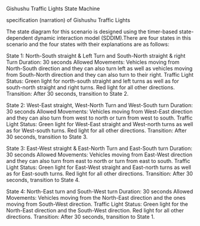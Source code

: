 
Gishushu Traffic Lights State Machine


specification (narration) of Gishushu Traffic Lights

The state diagram for this scenario is designed using the timer-based state-dependent dynamic interaction model (SDDIM).There are four states in this scenario and the four states with their explanations are as follows:

State 1: North-South straight & Left Turn and South-North straight & right Turn
Duration: 30 seconds
Allowed Movements: Vehicles moving from North-South direction and they can also turn left as well as vehicles moving from South-North direction and they can also turn to their right.
Traffic Light Status:
Green light for north-south straight and left turns as well as for south-north straight and right turns.
Red light for all other directions.
Transition: After 30 seconds, transition to State 2.

State 2: West-East straight, West-North Turn and West-South turn
Duration: 30 seconds
Allowed Movements: Vehicles moving from West-East direction and they can also turn from west to north or turn from west to south.
Traffic Light Status:
Green light for West-East straight and West-north turns as well as for West-south turns.
Red light for all other directions.
Transition: After 30 seconds, transition to State 3.



State 3: East-West straight & East-North Turn and East-South turn
Duration: 30 seconds
Allowed Movements: Vehicles moving from East-West direction and they can also turn from east to north or turn from east to south.
Traffic Light Status:
Green light for East-West straight and East-north turns as well as for East-south turns.
Red light for all other directions.
Transition: After 30 seconds, transition to State 4.

State 4: North-East turn and South-West turn
Duration: 30 seconds
Allowed Movements: Vehicles moving from the North-East direction and the ones moving from South-West direction.
Traffic Light Status:
Green light for the North-East direction and the South-West direction.
Red light for all other directions.
Transition: After 30 seconds, transition to State 1.
